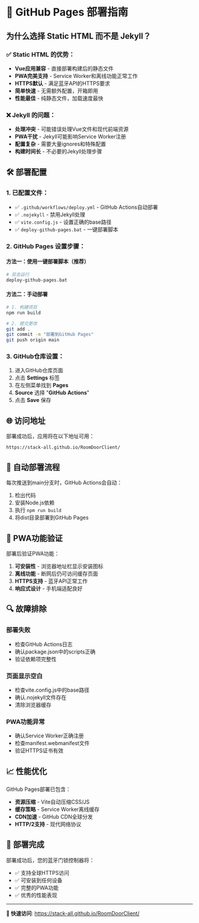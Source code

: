 # 🚀 GitHub Pages 部署指南

## 为什么选择 Static HTML 而不是 Jekyll？

### ✅ Static HTML 的优势：
- **Vue应用兼容** - 直接部署构建后的静态文件
- **PWA完美支持** - Service Worker和离线功能正常工作
- **HTTPS默认** - 满足蓝牙API的HTTPS要求
- **简单快速** - 无需额外配置，开箱即用
- **性能最佳** - 纯静态文件，加载速度最快

### ❌ Jekyll 的问题：
- **处理冲突** - 可能错误处理Vue文件和现代前端资源
- **PWA干扰** - Jekyll可能影响Service Worker注册
- **配置复杂** - 需要大量ignores和特殊配置
- **构建时间长** - 不必要的Jekyll处理步骤

## 🛠️ 部署配置

### 1. 已配置文件：
- ✅ `.github/workflows/deploy.yml` - GitHub Actions自动部署
- ✅ `.nojekyll` - 禁用Jekyll处理
- ✅ `vite.config.js` - 设置正确的base路径
- ✅ `deploy-github-pages.bat` - 一键部署脚本

### 2. GitHub Pages 设置步骤：

#### 方法一：使用一键部署脚本（推荐）
```bash
# 双击运行
deploy-github-pages.bat
```

#### 方法二：手动部署
```bash
# 1. 构建项目
npm run build

# 2. 提交更改
git add .
git commit -m "部署到GitHub Pages"
git push origin main
```

### 3. GitHub仓库设置：
1. 进入GitHub仓库页面
2. 点击 **Settings** 标签
3. 在左侧菜单找到 **Pages**
4. **Source** 选择 "**GitHub Actions**"
5. 点击 **Save** 保存

## 🌐 访问地址

部署成功后，应用将在以下地址可用：
```
https://stack-all.github.io/RoomDoorClient/
```

## 🔧 自动部署流程

每次推送到main分支时，GitHub Actions会自动：
1. 检出代码
2. 安装Node.js依赖
3. 执行 `npm run build`
4. 将dist目录部署到GitHub Pages

## 📱 PWA功能验证

部署后验证PWA功能：
1. **可安装性** - 浏览器地址栏显示安装图标
2. **离线功能** - 断网后仍可访问缓存页面
3. **HTTPS支持** - 蓝牙API正常工作
4. **响应式设计** - 手机端适配良好

## 🔍 故障排除

### 部署失败
- 检查GitHub Actions日志
- 确认package.json中的scripts正确
- 验证依赖项完整性

### 页面显示空白
- 检查vite.config.js中的base路径
- 确认.nojekyll文件存在
- 清除浏览器缓存

### PWA功能异常
- 确认Service Worker正确注册
- 检查manifest.webmanifest文件
- 验证HTTPS证书有效

## 📈 性能优化

GitHub Pages部署已包含：
- **资源压缩** - Vite自动压缩CSS/JS
- **缓存策略** - Service Worker离线缓存
- **CDN加速** - GitHub CDN全球分发
- **HTTP/2支持** - 现代网络协议

## 🎉 部署完成

部署成功后，您的蓝牙门锁控制器将：
- ✅ 支持全球HTTPS访问
- ✅ 可安装到任何设备
- ✅ 完整的PWA功能
- ✅ 优秀的性能表现

---

**🔗 快速访问**: https://stack-all.github.io/RoomDoorClient/
